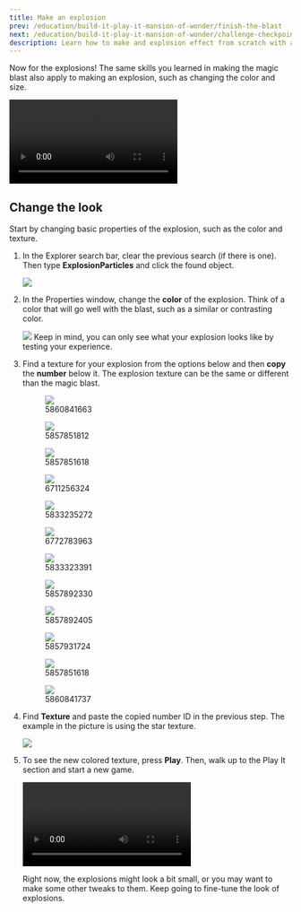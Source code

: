 ```yaml
---
title: Make an explosion
prev: /education/build-it-play-it-mansion-of-wonder/finish-the-blast
next: /education/build-it-play-it-mansion-of-wonder/challenge-checkpoint-2
description: Learn how to make and explosion effect from scratch with a custom texture using particle emitters in Roblox Studio as part of the Build It Play It Mansion of Wonder.
---
```


Now for the explosions! The same skills you learned in making the magic blast also apply to making an explosion, such as changing the color and size.

<video controls src="../../assets/education/build-it-play-it-mansion-of-wonder/making-an-explosion/final-shot-example.mp4"  ></video>

## Change the look

Start by changing basic properties of the explosion, such as the color and texture.

1. In the Explorer search bar, clear the previous search (if there is one). Then type **ExplosionParticles** and click the found object.

   <img src="../../assets/education/build-it-play-it-mansion-of-wonder/making-an-explosion/search-explosion.png" />

2. In the Properties window, change the **color** of the explosion. Think of a color that will go well with the blast, such as a similar or contrasting color.

   <img src="../../assets/education/build-it-play-it-mansion-of-wonder/making-an-explosion/explode-color.png" />

   <Alert severity="warning">
   Keep in mind, you can only see what your explosion looks like by testing your experience.
   </Alert>

3. Find a texture for your explosion from the options below and then **copy** the **number** below it. The explosion texture can be the same or different than the magic blast.

   <GridContainer numColumns="3">
     <figure>
       <img src="../../assets/education/build-it-play-it-mansion-of-wonder/using-textures/star-1.png" />
       <figcaption>5860841663</figcaption>
     </figure>
     <figure>
       <img src="../../assets/education/build-it-play-it-mansion-of-wonder/using-textures/swirl.png" />
       <figcaption>5857851812</figcaption>
     </figure>
     <figure>
       <img src="../../assets/education/build-it-play-it-mansion-of-wonder/using-textures/heart.png" />
       <figcaption>5857851618</figcaption>
     </figure>
     <figure>
       <img src="../../assets/education/build-it-play-it-mansion-of-wonder/using-textures/circle.png" />
       <figcaption>6711256324</figcaption>
     </figure>
     <figure>
       <img src="../../assets/education/build-it-play-it-mansion-of-wonder/using-textures/smoke.png" />
       <figcaption>5833235272</figcaption>
     </figure>
     <figure>
       <img src="../../assets/education/build-it-play-it-mansion-of-wonder/using-textures/star-2.png" />
       <figcaption>6772783963</figcaption>
     </figure>
     <figure>
       <img src="../../assets/education/build-it-play-it-mansion-of-wonder/using-textures/spark.png" />
       <figcaption>5833323391</figcaption>
     </figure>
     <figure>
       <img src="../../assets/education/build-it-play-it-mansion-of-wonder/using-textures/circle-2.png" />
       <figcaption>5857892330</figcaption>
     </figure>
     <figure>
       <img src="../../assets/education/build-it-play-it-mansion-of-wonder/using-textures/scratch.png" />
       <figcaption>5857892405</figcaption>
     </figure>
     <figure>
       <img src="../../assets/education/build-it-play-it-mansion-of-wonder/using-textures/trace.png" />
       <figcaption>5857931724</figcaption>
     </figure>
     <figure>
       <img src="../../assets/education/build-it-play-it-mansion-of-wonder/using-textures/triangle.png" />
       <figcaption>5857851618</figcaption>
     </figure>
     <figure>
       <img src="../../assets/education/build-it-play-it-mansion-of-wonder/using-textures/star-3.png" />
       <figcaption>5860841737</figcaption>
     </figure>
   </GridContainer>

4. Find **Texture** and paste the copied number ID in the previous step. The example in the picture is using the star texture.

   <img src="../../assets/education/build-it-play-it-mansion-of-wonder/making-an-explosion/explode-texture.png" />

5. To see the new colored texture, press **Play**. Then, walk up to the Play It section and start a new game.

   <video controls src="../../assets/education/build-it-play-it-mansion-of-wonder/making-an-explosion/explosion-color-texture.mp4"></video>

   Right now, the explosions might look a bit small, or you may want to make some other tweaks to them. Keep going to fine-tune the look of explosions.
